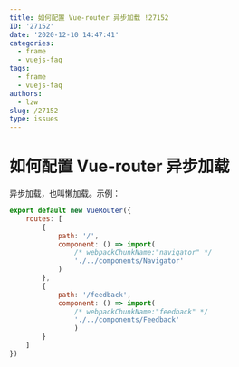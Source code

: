 ```yaml
---
title: 如何配置 Vue-router 异步加载 !27152
ID: '27152'
date: '2020-12-10 14:47:41'
categories:
  - frame
  - vuejs-faq
tags:
  - frame
  - vuejs-faq
authors:
  - lzw
slug: /27152
type: issues
---
```


# 如何配置 Vue-router 异步加载

异步加载，也叫懒加载。示例：

``` js 
export default new VueRouter({
    routes: [
        {
            path: '/',
            component: () => import(
                /* webpackChunkName:"navigator" */
                './../components/Navigator'
            )
        },
        {
            path: '/feedback',
            component: () => import(
                /* webpackChunkName:"feedback" */
                './../components/Feedback'
                )
        }
    ]
})
```
 
 
 
 
 
 
 
 
 
 
 
 
 
 
 
 
 
 
 
 
 
 
 
 
 
